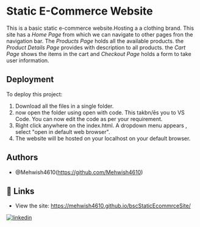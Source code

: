 
# Static E-Commerce Website

This is a basic static e-commerce website.Hosting a a clothing brand. This site has a *Home Page* from which we can navigate to other pages fron the navigation bar. The *Products Page* holds all the available products. the *Product Details Page* provides with description to all products. the *Cart Page* shows the items in the cart and *Checkout Page* holds a form to take user information. 
## Deployment

To deploy this project:

1. Download all the files in a single folder.
2. now open the folder using open with code. This takbn/ēs you to VS Code. You can now edit the code as per your requirement.
3. Right click anywhere on the index.html. A dropdown menu appears , select "open in default web browser".
4. The website will be hosted on your localhost on your default browser.
## Authors

- @Mehwish4610(https://github.com/Mehwish4610)

## 🔗 Links
- View the site: https://mehwish4610.github.io/bscStaticEcommrceSite/

[![linkedin](https://img.shields.io/badge/linkedin-0A66C2?style=for-the-badge&logo=linkedin&logoColor=white)](https://www.linkedin.com/)
